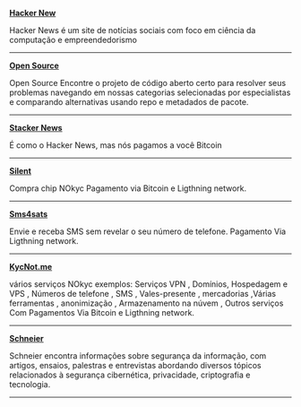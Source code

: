 **[Hacker New ](https://news.ycombinator.com/)**

Hacker News é um site de notícias sociais com foco em ciência da computação e empreendedorismo

-----

**[ Open Source ](https://awesomeopensource.com/)** 

Open Source Encontre o projeto de código aberto certo para resolver seus problemas navegando em nossas categorias selecionadas por especialistas e comparando alternativas usando repo e metadados de pacote.

-----

**[Stacker News ](https://stacker.news/)** 

É como o Hacker News, mas nós pagamos a você Bitcoin

-----

**[ Silent ](https://silent.link/)**

Compra chip NOkyc Pagamento via Bitcoin e Ligthning network.

-----

**[ Sms4sats ](https://sms4sats.com/)**


Envie e receba SMS sem revelar o seu número de telefone.
Pagamento Via Ligthning network.

-----

**[ KycNot.me ](https://kycnot.me/)**

vários serviços NOkyc exemplos: Serviços VPN , Domínios, Hospedagem e VPS , Números de telefone , SMS , Vales-presente , mercadorias ,Várias ferramentas , anonimização , Armazenamento na núvem , Outros serviços Com Pagamentos Via Bitcoin e Ligthning network.

-----

**[Schneier ](https://www.schneier.com/)** 

Schneier encontra informações sobre segurança da informação, com artigos, ensaios, palestras e entrevistas abordando diversos tópicos relacionados à segurança cibernética, privacidade, criptografia e tecnologia.

-----
